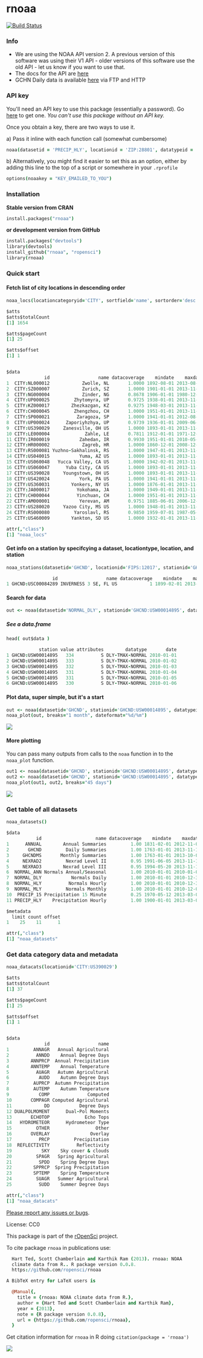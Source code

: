 rnoaa
========

[![Build Status](https://api.travis-ci.org/ropensci/rnoaa.png)](https://travis-ci.org/ropensci/rnoaa)

### Info


* We are using the NOAA API version 2. A previous version of this software was using their V1 API - older versions of this software use the old API - let us know if you want to use that. 
* The docs for the API are [here](http://www.ncdc.noaa.gov/cdo-web/webservices/v2)
* GCHN Daily data is available [here](http://www.ncdc.noaa.gov/oa/climate/ghcn-daily/) via FTP and HTTP

### API key

You'll need an API key to use this package (essentially a password). Go [here](http://www.ncdc.noaa.gov/cdo-web/token) to get one. *You can't use this package without an API key.*

Once you obtain a key, there are two ways to use it.

a) Pass it inline with each function call (somewhat cumbersome)  

```coffee
noaa(datasetid = 'PRECIP_HLY', locationid = 'ZIP:28801', datatypeid = 'HPCP', limit = 5, token =  "YOUR_TOKEN")
```

b) Alternatively, you might find it easier to set this as an option, either by adding this line to the top of a script or somewhere in your `.rprofile`

```coffee
options(noaakey = "KEY_EMAILED_TO_YOU")
```


### Installation

__Stable version from CRAN__

```coffee
install.packages("rnoaa")
```

__or development version from GitHub__

```coffee
install.packages("devtools")
library(devtools)
install_github("rnoaa", "ropensci")
library(rnoaa)
```

### Quick start

####  Fetch list of city locations in descending order

```coffee
noaa_locs(locationcategoryid='CITY', sortfield='name', sortorder='desc')
```

```coffee
$atts
$atts$totalCount
[1] 1654

$atts$pageCount
[1] 25

$atts$offset
[1] 1


$data
              id                  name datacoverage    mindate    maxdate
1  CITY:NL000012            Zwolle, NL       1.0000 1892-08-01 2013-08-31
2  CITY:SZ000007            Zurich, SZ       1.0000 1901-01-01 2013-11-17
3  CITY:NG000004            Zinder, NG       0.8678 1906-01-01 1980-12-31
4  CITY:UP000025         Zhytomyra, UP       0.9725 1938-01-01 2013-11-17
5  CITY:KZ000017        Zhezkazgan, KZ       0.9275 1948-03-01 2013-11-17
6  CITY:CH000045         Zhengzhou, CH       1.0000 1951-01-01 2013-11-17
7  CITY:SP000021          Zaragoza, SP       1.0000 1941-01-01 2012-08-31
8  CITY:UP000024      Zaporiyhzhya, UP       0.9739 1936-01-01 2009-06-16
9  CITY:US390029     Zanesville, OH US       1.0000 1893-01-01 2013-11-19
10 CITY:LE000004             Zahle, LE       0.7811 1912-01-01 1971-12-31
11 CITY:IR000019           Zahedan, IR       0.9930 1951-01-01 2010-05-19
12 CITY:HR000002            Zagreb, HR       1.0000 1860-12-01 2008-12-31
13 CITY:RS000081 Yuzhno-Sakhalinsk, RS       1.0000 1947-01-01 2013-11-15
14 CITY:US040015           Yuma, AZ US       1.0000 1893-01-01 2013-11-19
15 CITY:US060048   Yucca Valley, CA US       1.0000 1942-02-01 2013-11-19
16 CITY:US060047      Yuba City, CA US       1.0000 1893-01-01 2013-11-19
17 CITY:US390028     Youngstown, OH US       1.0000 1893-01-01 2013-11-19
18 CITY:US420024           York, PA US       1.0000 1941-01-01 2013-11-19
19 CITY:US360031        Yonkers, NY US       1.0000 1876-01-01 2013-11-19
20 CITY:JA000017          Yokohama, JA       1.0000 1949-01-01 2013-11-17
21 CITY:CH000044          Yinchuan, CH       1.0000 1951-01-01 2013-11-17
22 CITY:AM000001           Yerevan, AM       0.9751 1885-06-01 2006-12-31
23 CITY:US280020     Yazoo City, MS US       1.0000 1948-01-01 2013-11-19
24 CITY:RS000080         Yaroslavl, RS       0.9850 1959-07-01 1987-05-20
25 CITY:US460009        Yankton, SD US       1.0000 1932-01-01 2013-11-19

attr(,"class")
[1] "noaa_locs"
```

#### Get info on a station by specifcying a dataset, locationtype, location, and station

```coffee
noaa_stations(datasetid='GHCND', locationid='FIPS:12017', stationid='GHCND:USC00084289')
```

```coffee
                 id                  name datacoverage    mindate    maxdate
1 GHCND:USC00084289 INVERNESS 3 SE, FL US            1 1899-02-01 2013-11-17
```

#### Search for data

```coffee
out <- noaa(datasetid='NORMAL_DLY', stationid='GHCND:USW00014895', datatypeid='dly-tmax-normal')
```

##### See a data.frame

```coffee
head( out$data )
```

```coffee
            station value attributes        datatype       date
1 GHCND:USW00014895   334          S DLY-TMAX-NORMAL 2010-01-01
2 GHCND:USW00014895   333          S DLY-TMAX-NORMAL 2010-01-02
3 GHCND:USW00014895   332          S DLY-TMAX-NORMAL 2010-01-03
4 GHCND:USW00014895   331          S DLY-TMAX-NORMAL 2010-01-04
5 GHCND:USW00014895   331          S DLY-TMAX-NORMAL 2010-01-05
6 GHCND:USW00014895   330          S DLY-TMAX-NORMAL 2010-01-06
```

#### Plot data, super simple, but it's a start

```coffee
out <- noaa(datasetid='GHCND', stationid='GHCND:USW00014895', datatypeid='PRCP', startdate = '2010-05-01', enddate = '2010-10-31', limit=500)
noaa_plot(out, breaks="1 month", dateformat="%d/%m")
```

![](inst/img/plot.png)

#### More plotting

You can pass many outputs from calls to the `noaa` function in to the `noaa_plot` function.

```coffee
out1 <- noaa(datasetid='GHCND', stationid='GHCND:USW00014895', datatypeid='PRCP', startdate = '2010-03-01', enddate = '2010-05-31', limit=500)
out2 <- noaa(datasetid='GHCND', stationid='GHCND:USW00014895', datatypeid='PRCP', startdate = '2010-09-01', enddate = '2010-10-31', limit=500)
noaa_plot(out1, out2, breaks="45 days")
```

![](inst/img/plot1.png)

### Get table of all datasets

```coffee
noaa_datasets()
```

```coffee
$data
           id                    name datacoverage    mindate    maxdate
1      ANNUAL        Annual Summaries         1.00 1831-02-01 2012-11-01
2       GHCND         Daily Summaries         1.00 1763-01-01 2013-11-19
3     GHCNDMS       Monthly Summaries         1.00 1763-01-01 2013-10-01
4     NEXRAD2         Nexrad Level II         0.95 1991-06-05 2013-11-19
5     NEXRAD3        Nexrad Level III         0.95 1994-05-20 2013-11-17
6  NORMAL_ANN Normals Annual/Seasonal         1.00 2010-01-01 2010-01-01
7  NORMAL_DLY           Normals Daily         1.00 2010-01-01 2010-12-31
8  NORMAL_HLY          Normals Hourly         1.00 2010-01-01 2010-12-31
9  NORMAL_MLY         Normals Monthly         1.00 2010-01-01 2010-12-01
10  PRECIP_15 Precipitation 15 Minute         0.25 1970-05-12 2013-03-01
11 PRECIP_HLY    Precipitation Hourly         1.00 1900-01-01 2013-03-01

$metadata
  limit count offset
1    25    11      1

attr(,"class")
[1] "noaa_datasets"
```

### Get data category data and metadata

```coffee
noaa_datacats(locationid='CITY:US390029')
```

```coffee
$atts
$atts$totalCount
[1] 37

$atts$pageCount
[1] 25

$atts$offset
[1] 1


$data
              id                  name
1         ANNAGR   Annual Agricultural
2          ANNDD    Annual Degree Days
3        ANNPRCP  Annual Precipitation
4        ANNTEMP    Annual Temperature
5          AUAGR   Autumn Agricultural
6           AUDD    Autumn Degree Days
7         AUPRCP  Autumn Precipitation
8         AUTEMP    Autumn Temperature
9           COMP              Computed
10       COMPAGR Computed Agricultural
11            DD           Degree Days
12 DUALPOLMOMENT      Dual-Pol Moments
13       ECHOTOP             Echo Tops
14   HYDROMETEOR      Hydrometeor Type
15         OTHER                 Other
16       OVERLAY               Overlay
17          PRCP         Precipitation
18  REFLECTIVITY          Reflectivity
19           SKY    Sky cover & clouds
20         SPAGR   Spring Agricultural
21          SPDD    Spring Degree Days
22        SPPRCP  Spring Precipitation
23        SPTEMP    Spring Temperature
24         SUAGR   Summer Agricultural
25          SUDD    Summer Degree Days

attr(,"class")
[1] "noaa_datacats"
```

[Please report any issues or bugs](https://github.com/ropensci/rnoaa/issues).

License: CC0

This package is part of the [rOpenSci](http://ropensci.org/packages) project.

To cite package `rnoaa` in publications use:

```coffee
  Hart Ted, Scott Chamberlain and Karthik Ram (2013). rnoaa: NOAA
  climate data from R.. R package version 0.0.8.
  https://github.com/ropensci/rnoaa

A BibTeX entry for LaTeX users is

  @Manual{,
    title = {rnoaa: NOAA climate data from R.},
    author = {Hart Ted and Scott Chamberlain and Karthik Ram},
    year = {2013},
    note = {R package version 0.0.8},
    url = {https://github.com/ropensci/rnoaa},
  }
```

Get citation information for `rnoaa` in R doing `citation(package = 'rnoaa')`

[![](http://ropensci.org/public_images/github_footer.png)](http://ropensci.org)
